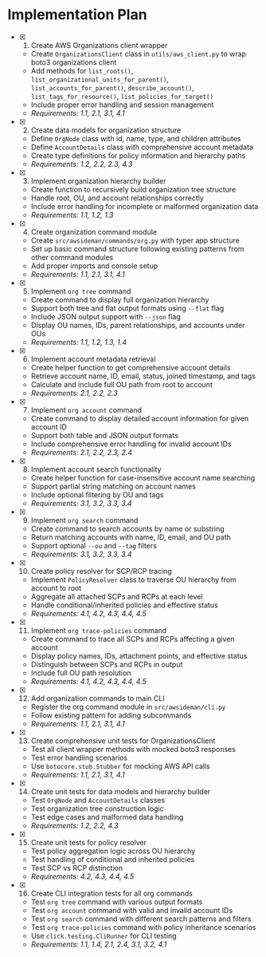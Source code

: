 # Implementation Plan

- [x] 1. Create AWS Organizations client wrapper
  - Create `OrganizationsClient` class in `utils/aws_client.py` to wrap boto3 organizations client
  - Add methods for `list_roots()`, `list_organizational_units_for_parent()`, `list_accounts_for_parent()`, `describe_account()`, `list_tags_for_resource()`, `list_policies_for_target()`
  - Include proper error handling and session management
  - _Requirements: 1.1, 2.1, 3.1, 4.1_

- [x] 2. Create data models for organization structure
  - Define `OrgNode` class with id, name, type, and children attributes
  - Define `AccountDetails` class with comprehensive account metadata
  - Create type definitions for policy information and hierarchy paths
  - _Requirements: 1.2, 2.2, 2.3, 4.3_

- [x] 3. Implement organization hierarchy builder
  - Create function to recursively build organization tree structure
  - Handle root, OU, and account relationships correctly
  - Include error handling for incomplete or malformed organization data
  - _Requirements: 1.1, 1.2, 1.3_

- [x] 4. Create organization command module
  - Create `src/awsideman/commands/org.py` with typer app structure
  - Set up basic command structure following existing patterns from other command modules
  - Add proper imports and console setup
  - _Requirements: 1.1, 2.1, 3.1, 4.1_

- [x] 5. Implement `org tree` command
  - Create command to display full organization hierarchy
  - Support both tree and flat output formats using `--flat` flag
  - Include JSON output support with `--json` flag
  - Display OU names, IDs, parent relationships, and accounts under OUs
  - _Requirements: 1.1, 1.2, 1.3, 1.4_

- [x] 6. Implement account metadata retrieval
  - Create helper function to get comprehensive account details
  - Retrieve account name, ID, email, status, joined timestamp, and tags
  - Calculate and include full OU path from root to account
  - _Requirements: 2.1, 2.2, 2.3_

- [x] 7. Implement `org account` command
  - Create command to display detailed account information for given account ID
  - Support both table and JSON output formats
  - Include comprehensive error handling for invalid account IDs
  - _Requirements: 2.1, 2.2, 2.3, 2.4_

- [x] 8. Implement account search functionality
  - Create helper function for case-insensitive account name searching
  - Support partial string matching on account names
  - Include optional filtering by OU and tags
  - _Requirements: 3.1, 3.2, 3.3, 3.4_

- [x] 9. Implement `org search` command
  - Create command to search accounts by name or substring
  - Return matching accounts with name, ID, email, and OU path
  - Support optional `--ou` and `--tag` filters
  - _Requirements: 3.1, 3.2, 3.3, 3.4_

- [x] 10. Create policy resolver for SCP/RCP tracing
  - Implement `PolicyResolver` class to traverse OU hierarchy from account to root
  - Aggregate all attached SCPs and RCPs at each level
  - Handle conditional/inherited policies and effective status
  - _Requirements: 4.1, 4.2, 4.3, 4.4, 4.5_

- [x] 11. Implement `org trace-policies` command
  - Create command to trace all SCPs and RCPs affecting a given account
  - Display policy names, IDs, attachment points, and effective status
  - Distinguish between SCPs and RCPs in output
  - Include full OU path resolution
  - _Requirements: 4.1, 4.2, 4.3, 4.4, 4.5_

- [x] 12. Add organization commands to main CLI
  - Register the org command module in `src/awsideman/cli.py`
  - Follow existing pattern for adding subcommands
  - _Requirements: 1.1, 2.1, 3.1, 4.1_

- [x] 13. Create comprehensive unit tests for OrganizationsClient
  - Test all client wrapper methods with mocked boto3 responses
  - Test error handling scenarios
  - Use `botocore.stub.Stubber` for mocking AWS API calls
  - _Requirements: 1.1, 2.1, 3.1, 4.1_

- [x] 14. Create unit tests for data models and hierarchy builder
  - Test `OrgNode` and `AccountDetails` classes
  - Test organization tree construction logic
  - Test edge cases and malformed data handling
  - _Requirements: 1.2, 2.2, 4.3_

- [x] 15. Create unit tests for policy resolver
  - Test policy aggregation logic across OU hierarchy
  - Test handling of conditional and inherited policies
  - Test SCP vs RCP distinction
  - _Requirements: 4.2, 4.3, 4.4, 4.5_

- [x] 16. Create CLI integration tests for all org commands
  - Test `org tree` command with various output formats
  - Test `org account` command with valid and invalid account IDs
  - Test `org search` command with different search patterns and filters
  - Test `org trace-policies` command with policy inheritance scenarios
  - Use `click.testing.CliRunner` for CLI testing
  - _Requirements: 1.1, 1.4, 2.1, 2.4, 3.1, 3.2, 4.1_
